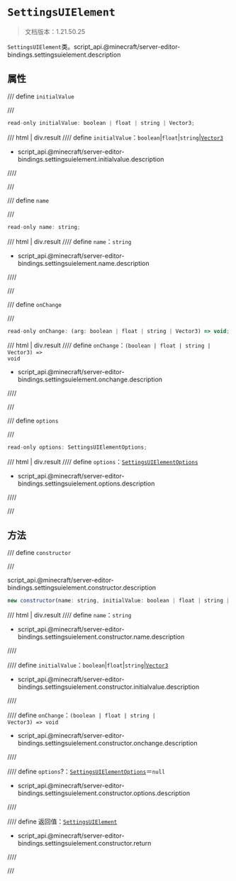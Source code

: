 # `SettingsUIElement`

> 文档版本：1.21.50.25

`SettingsUIElement`类。script_api.@minecraft/server-editor-bindings.settingsuielement.description

## 属性

/// define
`initialValue`


///

```js
read-only initialValue: boolean | float | string | Vector3;
```

/// html | div.result
//// define
`initialValue`：`boolean`|`float`|`string`|[`Vector3`](../../server/beta/vector3.md)

- script_api.@minecraft/server-editor-bindings.settingsuielement.initialvalue.description


////

///


/// define
`name`


///

```js
read-only name: string;
```

/// html | div.result
//// define
`name`：`string`

- script_api.@minecraft/server-editor-bindings.settingsuielement.name.description


////

///


/// define
`onChange`


///

```js
read-only onChange: (arg: boolean | float | string | Vector3) => void;
```

/// html | div.result
//// define
`onChange`：<code>(boolean | float | string | Vector3) =&gt; void</code>

- script_api.@minecraft/server-editor-bindings.settingsuielement.onchange.description


////

///


/// define
`options`


///

```js
read-only options: SettingsUIElementOptions;
```

/// html | div.result
//// define
`options`：[`SettingsUIElementOptions`](./settingsuielementoptions.md)

- script_api.@minecraft/server-editor-bindings.settingsuielement.options.description


////

///


## 方法

/// define
`constructor`


///

script_api.@minecraft/server-editor-bindings.settingsuielement.constructor.description

```js
new constructor(name: string, initialValue: boolean | float | string | Vector3, onChange: (arg: boolean | float | string | Vector3) => void, options?: SettingsUIElementOptions): SettingsUIElement
```

/// html | div.result
//// define
`name`：`string`

- script_api.@minecraft/server-editor-bindings.settingsuielement.constructor.name.description


////

//// define
`initialValue`：`boolean`|`float`|`string`|[`Vector3`](../../server/beta/vector3.md)

- script_api.@minecraft/server-editor-bindings.settingsuielement.constructor.initialvalue.description


////

//// define
`onChange`：<code>(boolean | float | string | Vector3) =&gt; void</code>

- script_api.@minecraft/server-editor-bindings.settingsuielement.constructor.onchange.description


////

//// define
`options`?：[`SettingsUIElementOptions`](./settingsuielementoptions.md)＝`null`

- script_api.@minecraft/server-editor-bindings.settingsuielement.constructor.options.description


////

//// define
返回值：[`SettingsUIElement`](./settingsuielement.md)

- script_api.@minecraft/server-editor-bindings.settingsuielement.constructor.return


////

///

